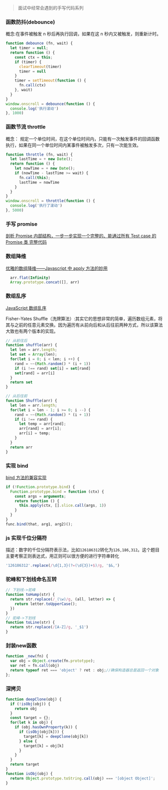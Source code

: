 > 面试中经常会遇到的手写代码系列

### 函数防抖(debounce)

概念:在事件被触发 n 秒后再执行回调，如果在这 n 秒内又被触发，则重新计时。

```js
function debounce (fn, wait) {
  let timer = null;
  return function () {
    const ctx = this;
    if (timer) {
      clearTimeout(timer)
      timer = null
    }
    timer = setTimeout(function () {
      fn.call(ctx)
    }, wait)
  }
}
window.onscroll = debounce(function () {
  console.log('执行滚动')
}, 1000)
```

### 函数节流 throttle

概念： 规定一个单位时间，在这个单位时间内，只能有一次触发事件的回调函数执行，如果在同一个单位时间内某事件被触发多次，只有一次能生效。

```js
function throttle (fn, wait) {
  let lastTime = + new Date();
  return function () {
    let nowTime = + new Date();
    if (nowTime - lastTime >= wait) {
      fn.call(this);
      lastTime = nowTime
    }
  }
}
window.onscroll = throttle(function () {
  console.log('执行了滚动')
}, 5000)
```

### 手写 promise

[剖析 Promise 内部结构，一步一步实现一个完整的、能通过所有 Test case 的 Promise 类 ](https://github.com/xieranmaya/blog/issues/3)
[完整代码](https://github.com/xieranmaya/Promise3/blob/master/Promise3.js)

### 数组降维

[优雅的数组降维——Javascript 中 apply 方法的妙用](https://www.cnblogs.com/front-end-ralph/p/4871332.html)

```js
  arr.flat(Infinity)
  Array.prototype.concat([], arr)
```
### 数组乱序

[JavaScript 数组乱序](https://github.com/hanzichi/underscore-analysis/issues/15)

Fisher–Yates Shuffle（洗牌算法）:其实它的思想非常的简单，遍历数组元素，将其与之前的任意元素交换。因为遍历有从前向后和从后往前两种方式，所以该算法大致也有两个版本的实现。

```js
// 从前往后
function shuffle(arr) {
  let len = arr.length;
  let set = Array(len);
  for(let i = 0; i < len; i ++) {
    rand = ~~(Math.random() * (i + 1))
    if (i !== rand) set[i] = set[rand]
    set[rand] = arr[i]
  }
  return set
}

// 从后往前
function Shuffle(arr) {
  let len = arr.length;
  for(let i = len - 1; i >= 0; i --) {
    rand = ~~(Math.random() * (i + 1))
    if (i !== rand) {
      let temp = arr[rand];
      arr[rand] = arr[i];
      arr[i] = temp;
    }
  }
  return arr
}
```

### 实现 bind

[bind 方法的兼容实现](https://github.com/hanzichi/underscore-analysis/issues/19)

```js
if (!Function.prototype.bind) {
  Function.prototype.bind = function (ctx) {
    const args = arguments;
    return function () {
      this.apply(ctx, [].slice.call(args, 1))
    }
  }
}
func.bind(that, arg1, arg2)();
```

### js 实现千位分隔符

描述：数字的千位分隔符表示法，比如`126186312`转化为`126,186,312`。这个题目主要考察正则表达式，用正则可以很方便的进行字符串转化

```js
'126186312'.replace(/\d{1,3}(?=(\d{3})+$)/g, '$&,')
```

### 驼峰和下划线命名互转

```js
// 下划线->驼峰
function toHump(str) {
  return str.replace(/_(\w)/g, (all, letter) => {
    return letter.toUpperCase();
  })
}
// 驼峰->下划线
function toLine(str) {
  return str.replace(/[A-Z]/g, '_$1')
}
```

### 封装new函数
```js
function _new(fn) {
  var obj = Object.create(fn.prototype);
  var ret = fn.call(obj)
  return typeof ret === 'object' ? ret : obj;//确保构造器总是返回一个对象
};
```

### 深拷贝
```js
function deepClone(obj) {
  if (!isObj(obj)) {
    return obj
  }
  const target = {};
  for(let k in obj) {
    if (obj.hasOwnProperty(k)) {
      if (isObj(obj[k])) {
        target[k] = deepClone(obj[k])
      } else {
        target[k] = obj[k]
      }
    }
  }
  return target
}
function isObj(obj) {
  return Object.prototype.toString.call(obj) === '[object Object]';
}
```